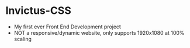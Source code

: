 # Invictus-CSS

- My first ever Front End Development project
- NOT a responsive/dynamic website, only supports 1920x1080 at 100% scaling

